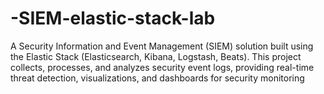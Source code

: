 # -SIEM-elastic-stack-lab
A Security Information and Event Management (SIEM) solution built using the Elastic Stack (Elasticsearch, Kibana, Logstash, Beats). This project collects, processes, and analyzes security event logs, providing real-time threat detection, visualizations, and dashboards for security monitoring

